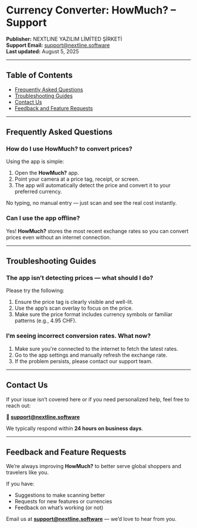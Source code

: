 # Currency Converter: HowMuch? – Support

**Publisher:** NEXTLINE YAZILIM LİMİTED ŞİRKETİ  
**Support Email:** support@nextline.software  
**Last updated:** August 5, 2025  

---

## Table of Contents
- [Frequently Asked Questions](#frequently-asked-questions)
- [Troubleshooting Guides](#troubleshooting-guides)
- [Contact Us](#contact-us)
- [Feedback and Feature Requests](#feedback-and-feature-requests)

---

## Frequently Asked Questions

### How do I use HowMuch? to convert prices?
Using the app is simple:
1. Open the **HowMuch?** app.
2. Point your camera at a price tag, receipt, or screen.
3. The app will automatically detect the price and convert it to your preferred currency.

No typing, no manual entry — just scan and see the real cost instantly.

### Can I use the app offline?
Yes! **HowMuch?** stores the most recent exchange rates so you can convert prices even without an internet connection.

---

## Troubleshooting Guides

### The app isn’t detecting prices — what should I do?
Please try the following:
1. Ensure the price tag is clearly visible and well-lit.
2. Use the app’s scan overlay to focus on the price.
3. Make sure the price format includes currency symbols or familiar patterns (e.g., 4.95 CHF).

### I’m seeing incorrect conversion rates. What now?
1. Make sure you're connected to the internet to fetch the latest rates.
2. Go to the app settings and manually refresh the exchange rate.
3. If the problem persists, please contact our support team.

---

## Contact Us

If your issue isn’t covered here or if you need personalized help, feel free to reach out:

**📩 support@nextline.software**

We typically respond within **24 hours on business days**.

---

## Feedback and Feature Requests

We’re always improving **HowMuch?** to better serve global shoppers and travelers like you.

If you have:
- Suggestions to make scanning better
- Requests for new features or currencies
- Feedback on what’s working (or not)

Email us at **support@nextline.software** — we’d love to hear from you.
